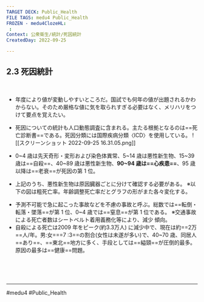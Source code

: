 ```yaml
---
TARGET DECK: Public_Health
FILE TAGS: medu4 Public_Health
FROZEN - medu4ClozeHL:
 : 
Context: 公衆衛生/統計/死因統計
CreatedDay: 2022-09-25

---
```


## 2.3 死因統計

<br>

- 年度により値が変動しやすいところだ。国試でも何年の値が出題されるかわからない。そのため厳格な値に気を取られすぎる必要はなく、メリハリをつけて要点を覚えたい。 


- 死因についての統計も人口動態調査に含まれる。主たる根拠となるのは==死亡診断書==である。死因分類には国際疾病分類〈ICD〉を使用している。
![[スクリーンショット 2022-09-25 16.31.05.png]]
- 0~4 歳は先天奇形・変形および染色体異常、5~14 歳は悪性新生物、15~39 歳は==自殺==、40~89 歳は悪性新生物、**90~94 歳は==心疾患==**、95 歳以降は==老衰==が死因の第 1 位。
- 上記のうち、悪性新生物は原因臓器ごとに分けて確認する必要がある。 
※以下の図は粗死亡率。年齢調整死亡率だとグラフの形がまた各々変化する。
<!--ID: 1664685325436-->



- 予測不可能で急に起こった事故などを不慮の事故と呼ぶ。総数では==転倒・転落・墜落==が第 1 位、0~4 歳では==窒息==が第 1 位である。
※交通事故による死亡者数はシートベルト着用義務化等により、減少 傾向。 
- 自殺による死亡は2009 年をピーク(約3.3万人) に減少中で、現在は約==2万==人/年。男:女===7 :3==の割合(女性は未遂が多い)で、40~70 歳、同居人==あり==、==東北==地方に多く、手段としては==縊頸==が圧倒的最多。原因の最多は==健康==問題。
<!--ID: 1664685325451-->



<br><br><br>

---
#medu4 #Public_Health
